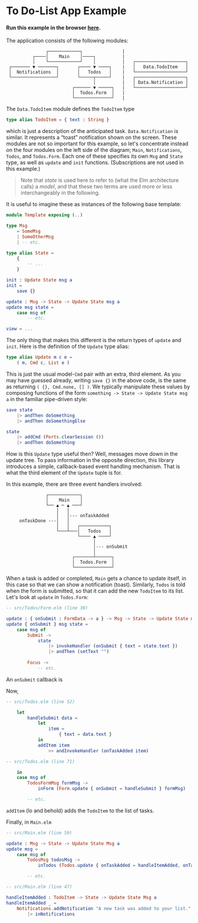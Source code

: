 # To Do-List App Example

#### Run this example in the browser [here](https://laserpants.github.io/update-deep/examples/todo-list/dist).

The application consists of the following modules:

```
               ┌────────────┐               |
          ┌────│    Main    │────┐          |
          │    └────────────┘    │          |   ┌───────────────────┐
 ┌─────── ▼ ───────┐       ┌──── ▼ ────┐    |   │   Data.TodoItem   │
 │  Notifications  │       │   Todos   │    |   └───────────────────┘
 └─────────────────┘       └─────┬─────┘    |   ┌───────────────────┐         
                                 │          |   │ Data.Notification │         
                         ┌────── ▼ ─────┐   |   └───────────────────┘         
                         │  Todos.Form  │   |
                         └──────────────┘   |
```

The `Data.TodoItem` module defines the `TodoItem` type

```elm
type alias TodoItem = { text : String }
```

which is just a description of the anticipated task. `Data.Notification` is similar. It represents a “toast” notification shown on the screen.
These modules are not so important for this example, so let's concentrate instead on the four modules on the left side of the diagram; `Main`, `Notifications`, `Todos`, and `Todos.Form`.
Each one of these specifies its own `Msg` and `State` type, as well as `update` and `init` functions. (Subscriptions are not used in this example.)

> Note that *state* is used here to refer to (what the Elm architecture calls) a *model*, and that these two terms are used more or less interchangeably in the following.

It is useful to imagine these as instances of the following base template:

```elm
module Template exposing (..)

type Msg
    = SomeMsg
    | SomeOtherMsg
    | -- etc.

type alias State =
    { 
        -- ...
    }

init : Update State msg a
init = 
    save {}

update : Msg -> State -> Update State msg a
update msg state =
    case msg of
        -- etc.

view = ...
```

The only thing that makes this different is the return types of `update` and `init`.
Here is the definition of the `Update` type alias:

```elm
type alias Update m c e =
    ( m, Cmd c, List e )
```

This is just the usual model-`Cmd` pair with an extra, third element.
As you may have guessed already, writing `save {}` in the above code, is the same as returning `( {}, Cmd.none, [] )`.
We typically manipulate these values by composing functions of the form `something -> State -> Update State msg a` in the familiar pipe-driven style:

```elm
save state
    |> andThen doSomething
    |> andThen doSomethingElse
```

```elm
state
    |> addCmd (Ports.clearSession ())
    |> andThen doSomething
```

How is this `Update` type useful then? Well, messages move down in the update tree. To pass information in the opposite direction, this library introduces a simple, callback-based event handling mechanism. That is what the third element of the `Update` tuple is for.

In this example, there are three event handlers involved:

```
               ┌────────────┐
               │    Main    │
               └── ▲ ─ ▲ ───┘
                   │   │
                   │   │--- onTaskAdded
     onTaskDone ---│   │
                   │   │   ┌───────────┐
                   └───┴───│   Todos   │
                           └──── ▲ ────┘
                                 │
                                 │--- onSubmit
                                 │
                         ┌───────┴──────┐
                         │  Todos.Form  │
                         └──────────────┘
```

When a task is added or completed, `Main` gets a chance to update itself, in this case so that we can show a notification (toast).
Similarly, `Todos` is told when the form is submitted, so that it can add the new `TodoItem` to its list. Let's look at `update` in `Todos.Form`:

```elm
-- src/Todos/Form.elm (line 30)

update : { onSubmit : FormData -> a } -> Msg -> State -> Update State msg a
update { onSubmit } msg state =
    case msg of
        Submit ->
            state
                |> invokeHandler (onSubmit { text = state.text })
                |> andThen (setText "")
        
        Focus ->
            -- etc.
```

An `onSubmit` callback is 

Now,

```elm
-- src/Todos.elm (line 52)

    let
        handleSubmit data =
            let
                item =
                    { text = data.text }
            in
            addItem item
                >> andInvokeHandler (onTaskAdded item)

-- src/Todos.elm (line 71)

    in
    case msg of
        TodosFormMsg formMsg ->
            inForm (Form.update { onSubmit = handleSubmit } formMsg)

        -- etc.
```

`addItem` (lo and behold) adds the `TodoItem` to the list of tasks.

Finally, in `Main.elm`

```elm
-- src/Main.elm (line 59)

update : Msg -> State -> Update State Msg a
update msg =
    case msg of
        TodosMsg todosMsg ->
            inTodos (Todos.update { onTaskAdded = handleItemAdded, onTaskDone = handleTaskDone } todosMsg)

        -- etc.
```

```elm
-- src/Main.elm (line 47)

handleItemAdded : TodoItem -> State -> Update State Msg a
handleItemAdded _ =
    Notifications.addNotification "A new task was added to your list." NotificationsMsg
        |> inNotifications
```
